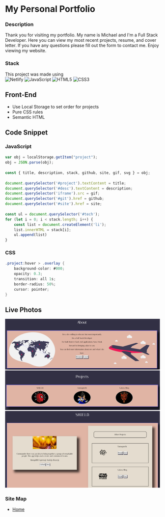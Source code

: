 # My Personal Portfolio

### Description

Thank you for visiting my portfolio. My name is Michael and I'm a Full Stack Developer.
Here you can view my most recent projects, resume, and cover letter. If you have any questions please fill out the form to contact me. Enjoy viewing my website.

### Stack

This project was made using\
![Netlify](https://img.shields.io/badge/netlify-%23000000.svg?style=for-the-badge&logo=netlify&logoColor=#00C7B7)
![JavaScript](https://img.shields.io/badge/javascript-%23323330.svg?style=for-the-badge&logo=javascript&logoColor=%23F7DF1E)
![HTML5](https://img.shields.io/badge/html5-%23E34F26.svg?style=for-the-badge&logo=html5&logoColor=white)
![CSS3](https://img.shields.io/badge/css3-%231572B6.svg?style=for-the-badge&logo=css3&logoColor=white)

## Front-End 
* Use Local Storage to set order for projects
* Pure CSS rules 
* Semantic HTML


## Code Snippet

### JavaScript 

```js
var obj = localStorage.getItem("project");
obj = JSON.parse(obj);

const { title, description, stack, github, site, gif, svg } = obj;

document.querySelector('#project').textContent = title;
document.querySelector('#desc').textContent = description;
document.querySelector('iframe').src = gif;
document.querySelector('#git').href = github;
document.querySelector('#site').href = site;

const ul = document.querySelector('#tech');
for (let i = 0; i < stack.length; i++) {
    const list = document.createElement('li');
    list.innerHTML = stack[i];
    ul.append(list)
}
```

### CSS

```cs
.project:hover > .overlay {
    background-color: #000;
    opacity: 0.3;
    transition: all 1s;
    border-radius: 50%;
    cursor: pointer;
}
```
## Live Photos
![About Me](img/about-me.png)
![Projects](img/projects.png)
![Project Detail](img/project-details.png)

### Site Map
* [Home](https://michaelhamilton.netlify.app)
